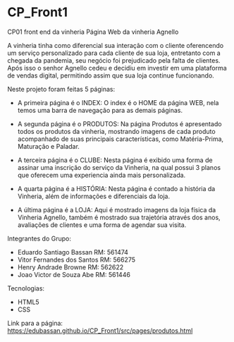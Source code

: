 # CP_Front1
CP01 front end da vinheria
Página Web da vinheria Agnello

A vinheria tinha como diferencial sua interação com o cliente oferencendo um serviço personalizado para cada cliente de sua loja, entretanto com a chegada da pandemia, seu negócio foi prejudicado pela falta de clientes. Após isso o senhor Agnello cedeu e decidiu em investir em uma plataforma de vendas digital, permitindo assim que sua loja continue funcionando.

Neste projeto foram feitas 5 páginas:
- A primeira página é o INDEX:
O index é o HOME da página WEB, nela temos uma barra de navegação para as demais páginas.

- A segunda página é o PRODUTOS:
Na página Produtos é apresentado todos os produtos da vinheria, mostrando imagens de cada produto acompanhado de suas principais características, como Matéria-Prima, Maturação e Paladar.

- A terceira página é o CLUBE:
Nesta página é exibido uma forma de assinar uma inscrição do serviço da Vinheria, na qual possui 3 planos que oferecem uma experiencia ainda mais personalizada.

- A quarta página é a HISTÓRIA:
Nesta página é contado a história da Vinheria, além de informações e diferenciais da loja.

- A última página é a LOJA:
Aqui é mostrado imagens da loja física da Vinheria Agnello, também é mostrado sua trajetória através dos anos, avaliações de clientes e uma forma de agendar sua visita. 

Integrantes do Grupo:
- Eduardo Santiago Bassan			RM: 561474
- Vitor Fernandes dos Santos        RM: 566275
- Henry Andrade Browne				RM: 562622
- Joao Victor de Souza Abe			RM: 561446

Tecnologias:
- HTML5
- CSS

Link para a página:
https://edubassan.github.io/CP_Front1/src/pages/produtos.html
